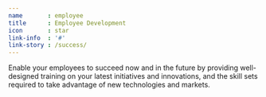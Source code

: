 ```yaml
---
name       : employee
title      : Employee Development
icon       : star
link-info  : '#'
link-story : /success/
---
```

Enable your employees to succeed now and in the future by providing well-designed training on your latest initiatives and innovations, and the skill sets required to take advantage of new technologies and markets.

